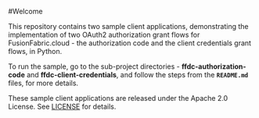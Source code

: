 #Welcome

This repository contains two sample client applications, demonstrating the implementation of two OAuth2 authorization grant flows for FusionFabric.cloud - the authorization code and the client credentials grant flows, in Python.

To run the sample, go to the sub-project directories - **ffdc-authorization-code** and **ffdc-client-credentials**, and follow the steps from the **`README.md`** files, for more details.

These sample client applications are released under the Apache 2.0 License. See [LICENSE](LICENSE) for details.